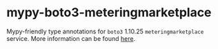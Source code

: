 # mypy-boto3-meteringmarketplace

Mypy-friendly type annotations for `boto3` 1.10.25 `meteringmarketplace` service.
More information can be found [here](https://github.com/vemel/mypy_boto3).